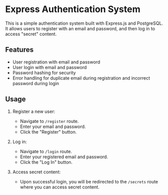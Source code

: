 # Express Authentication System

This is a simple authentication system built with Express.js and PostgreSQL. It allows users to register with an email and password, and then log in to access "secret" content.

## Features

- User registration with email and password
- User login with email and password
- Password hashing for security
- Error handling for duplicate email during registration and incorrect password during login


## Usage

1. Register a new user:
   - Navigate to `/register` route.
   - Enter your email and password.
   - Click the "Register" button.

2. Log in:
   - Navigate to `/login` route.
   - Enter your registered email and password.
   - Click the "Log In" button.

3. Access secret content:
   - Upon successful login, you will be redirected to the `/secrets` route where you can access secret content.

